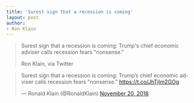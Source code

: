 ```yaml
---
title: 'Surest sign that a recession is coming'
layout: post
author:
- Ron Klain
---
```


> Surest sign that a recession is coming: Trump's chief economic adviser calls recession fears "nonsense."
>
> Ron Klain, via Twitter

<blockquote class="twitter-tweet"><p lang="en" dir="ltr">Surest sign that a recession is coming: Trump’s chief economic adviser calls recession fears &quot;nonsense.&quot; <a href="https://t.co/JhTjIm2GOg">https://t.co/JhTjIm2GOg</a></p>&mdash; Ronald Klain (@RonaldKlain) <a href="https://twitter.com/RonaldKlain/status/1064920752284188683?ref_src=twsrc%5Etfw">November 20, 2018</a></blockquote> <script async src="https://platform.twitter.com/widgets.js" charset="utf-8"></script>
